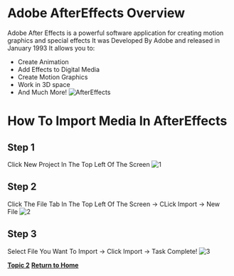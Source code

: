 # Adobe AfterEffects Overview

Adobe After Effects is a powerful software application for creating motion graphics and special effects 
It was Developed By Adobe and released in January 1993
It allows you to:
* Create Animation
* Add Effects to Digital Media
* Create Motion Graphics
* Work in 3D space
* And Much More!
![AfterEffects](https://assets.rocketstock.com/uploads/2016/02/After-Effects-Interface.jpg)

# How To Import Media In AfterEffects

## Step 1

Click New Project In The Top Left Of The Screen
![1](https://user-images.githubusercontent.com/97974825/204553722-96abd887-6df4-48d2-8c2b-1eda458798c2.png)


## Step 2

Click The File Tab In The Top Left Of The Screen -> CLick Import -> New File
![2](https://user-images.githubusercontent.com/97974825/204553800-18f67103-18a4-430d-8a9c-c59ad0093514.png)

## Step 3
Select File You Want To Import -> Click Import -> Task Complete!
![3](https://user-images.githubusercontent.com/97974825/204556787-ef46f96f-44b4-4aba-9e00-1b967584c318.png)

[**Topic 2**](Topic2.md)
[**Return to Home**](README.md)
